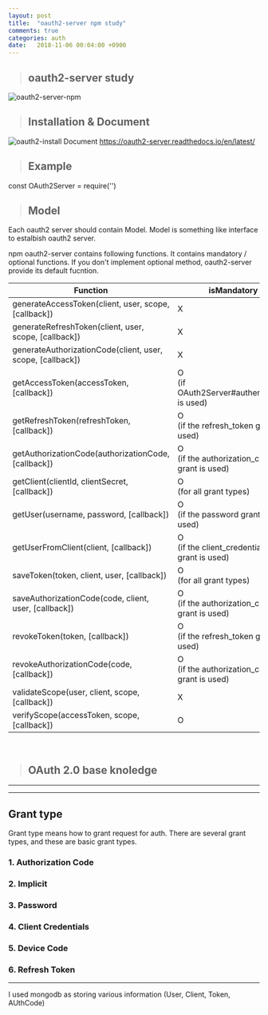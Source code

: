 ```yaml
---
layout: post
title:  "oauth2-server npm study"
comments: true
categories: auth
date:   2018-11-06 00:04:00 +0900
---
```


> ## oauth2-server study
![oauth2-server-npm]({{site.url}}/assets/oauth2-server-npm.PNG)

> ## Installation & Document
![oauth2-install]({{site.url}}/assets/oauth2-install.PNG)
Document
https://oauth2-server.readthedocs.io/en/latest/

> ## Example
const OAuth2Server = require('')



> ## Model
Each oauth2 server should contain Model.
Model is something like interface to estalbish oauth2 server.

npm oauth2-server contains following functions.
It contains mandatory / optional functions.
If you don't implement optional method, oauth2-server provide its default fucntion.

|Function|isMandatory|Description|
|---|---|---|
|generateAccessToken(client, user, scope, [callback])|X|Generate a new token|
|generateRefreshToken(client, user, scope, [callback])|X|Refresh a new token|
|generateAuthorizationCode(client, user, scope, [callback])|X|Generate a new AuthorizationCode|
|getAccessToken(accessToken, [callback])|O<br>(if OAuth2Server#authenticate() is used)|Retrieve saved token|
|getRefreshToken(refreshToken, [callback])|O<br>(if the refresh_token grant is used)|Retrieve saved refresh token|
|getAuthorizationCode(authorizationCode, [callback])|O<br>(if the authorization_code grant is used)|Retrieve saved authorizationCode|
|getClient(clientId, clientSecret, [callback])|O<br>(for all grant types)|Retrieve a client|
|getUser(username, password, [callback])|O<br>(if the password grant is used)|Retrieve a user|
|getUserFromClient(client, [callback])|O<br>(if the client_credentials grant is used)|Retrieve user that associated with client|
|saveToken(token, client, user, [callback])|O<br>(for all grant types)|Save access token|
|saveAuthorizationCode(code, client, user, [callback])|O<br>(if the authorization_code grant is used)|Save authorizationCode|
|revokeToken(token, [callback])|O<br>(if the refresh_token grant is used)|Revoke refresh token|
|revokeAuthorizationCode(code, [callback])|O<br>(if the authorization_code grant is used)|Revoke authorizationCode|
|validateScope(user, client, scope, [callback])|X|Check scope for a given client/user|
|verifyScope(accessToken, scope, [callback])|O|Check scope for a given token|

<br>

> ## OAuth 2.0 base knoledge
---


---
## Grant type
Grant type means how to grant request for auth.
There are several grant types, and these are basic grant types.


### 1. Authorization Code
### 2. Implicit
### 3. Password
### 4. Client Credentials
### 5. Device Code
### 6. Refresh Token

---

I used mongodb as storing various information
(User, Client, Token, AUthCode)
